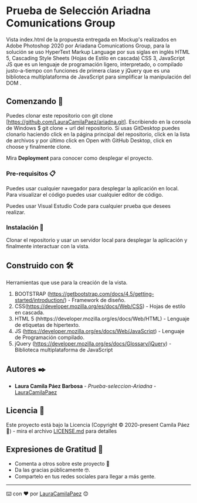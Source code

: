 # Prueba de Selección Ariadna Comunications Group

Vista index.html de la propuesta entregada en Mockup's realizados en Adobe Photoshop 2020 por Ariadana Comunications Group, para la solución se uso  HyperText Markup Language por sus siglas en inglés HTML 5, Cascading Style Sheets (Hojas de Estilo en cascada) CSS 3, JavaScript JS que es un lenguaje de programación ligero, interpretado, o compilado justo-a-tiempo con funciones de primera clase y jQuery que es una biblioteca multiplataforma de JavaScript para simplificar la manipulación del DOM .

## Comenzando 🚀

Puedes clonar este repositorio con git clone [https://github.com/LauraCamilaPaez/ariadna.git]. Escribiendo en la consola de Windows $ git clone + url del repositorio.
Si usas GitDesktop puedes clonarlo haciendo click en la página principal del repositorio, click en la lista de archivos y por último click en Open with GitHub Desktop, click en choose y finalmente clone.

Mira **Deployment** para conocer como desplegar el proyecto.


### Pre-requisitos 📋

Puedes usar cualquier navegador para desplegar la aplicación en local.
Para visualizar el código puedes usar cualquier editor de código.

Puedes usar Visual Estudio Code para cualquier prueba que desees realizar.

### Instalación 🔧

Clonar el repositorio y usar un servidor local para desplegar la aplicación y finalmente interactuar con la vista.

## Construido con 🛠️

Herramientas que use para la creación de la vista.

1. BOOTSTRAP (https://getbootstrap.com/docs/4.5/getting-started/introduction/) - Framework de diseño.
2. CSS(https://developer.mozilla.org/es/docs/Web/CSS) - Hojas de estilo en cascada.
3. HTML 5 (hhttps://developer.mozilla.org/es/docs/Web/HTML) - Lenguaje de etiquetas de hipertexto.
4. JS (https://developer.mozilla.org/es/docs/Web/JavaScript) - Lenguaje de Programación compilado.
5. jQuery (https://developer.mozilla.org/es/docs/Glossary/jQuery) - Biblioteca multiplataforma de JavaScript

## Autores ✒️

* **Laura Camila Páez Barbosa** - *Prueba-seleccion-Ariadna* - [LauraCamilaPaez](https://github.com/LauraCamilaPaez)

## Licencia 📄

Este proyecto está bajo la Licencia (Copyright © 2020-present Camila Páez 👩) - mira el archivo [LICENSE.md](LICENSE.md) para detalles

## Expresiones de Gratitud 🎁

* Comenta a otros sobre este proyecto 📢
* Da las gracias públicamente 🤓.
* Compartelo en tus redes sociales para llegar a más gente. 



---
⌨️ con ❤️ por [LauraCamilaPaez](https://github.com/LauraCamilaPaez) 😊
